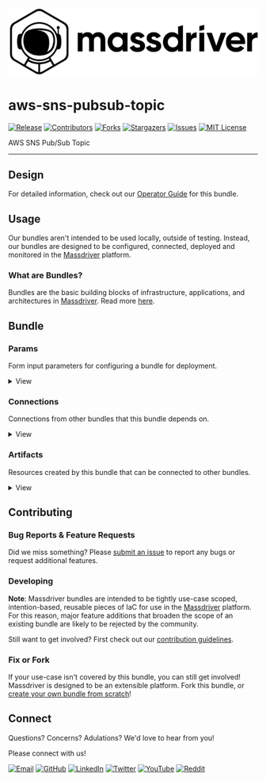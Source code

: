 [![Massdriver][logo]][website]

# aws-sns-pubsub-topic

[![Release][release_shield]][release_url]
[![Contributors][contributors_shield]][contributors_url]
[![Forks][forks_shield]][forks_url]
[![Stargazers][stars_shield]][stars_url]
[![Issues][issues_shield]][issues_url]
[![MIT License][license_shield]][license_url]


AWS SNS Pub/Sub Topic


---

## Design

For detailed information, check out our [Operator Guide](operator.md) for this bundle.

## Usage

Our bundles aren't intended to be used locally, outside of testing. Instead, our bundles are designed to be configured, connected, deployed and monitored in the [Massdriver][website] platform.

### What are Bundles?

Bundles are the basic building blocks of infrastructure, applications, and architectures in [Massdriver][website]. Read more [here](https://docs.massdriver.cloud/concepts/bundles).

## Bundle

### Params

Form input parameters for configuring a bundle for deployment.

<details>
<summary>View</summary>

<!-- PARAMS:START -->

**Params coming soon**

<!-- PARAMS:END -->

</details>

### Connections

Connections from other bundles that this bundle depends on.

<details>
<summary>View</summary>

<!-- CONNECTIONS:START -->

**Connections coming soon**

<!-- CONNECTIONS:END -->

</details>

### Artifacts

Resources created by this bundle that can be connected to other bundles.

<details>
<summary>View</summary>

<!-- ARTIFACTS:START -->

**Artifacts coming soon**

<!-- ARTIFACTS:END -->

</details>

## Contributing

<!-- CONTRIBUTING:START -->

### Bug Reports & Feature Requests

Did we miss something? Please [submit an issue](https://github.com/massdriver-cloud/aws-sns-pubsub-topic/issues) to report any bugs or request additional features.

### Developing

**Note**: Massdriver bundles are intended to be tightly use-case scoped, intention-based, reusable pieces of IaC for use in the [Massdriver][website] platform. For this reason, major feature additions that broaden the scope of an existing bundle are likely to be rejected by the community.

Still want to get involved? First check out our [contribution guidelines](https://docs.massdriver.cloud/bundles/contributing).

### Fix or Fork

If your use-case isn't covered by this bundle, you can still get involved! Massdriver is designed to be an extensible platform. Fork this bundle, or [create your own bundle from scratch](https://docs.massdriver.cloud/bundles/development)!

<!-- CONTRIBUTING:END -->

## Connect

<!-- CONNECT:START -->

Questions? Concerns? Adulations? We'd love to hear from you!

Please connect with us!

[![Email][email_shield]][email_url]
[![GitHub][github_shield]][github_url]
[![LinkedIn][linkedin_shield]][linkedin_url]
[![Twitter][twitter_shield]][twitter_url]
[![YouTube][youtube_shield]][youtube_url]
[![Reddit][reddit_shield]][reddit_url]

<!-- markdownlint-disable -->

[logo]: https://raw.githubusercontent.com/massdriver-cloud/docs/main/static/img/logo-with-logotype-horizontal-400x110.svg
[docs]: https://docs.massdriver.cloud/?utm_source=github&utm_medium=readme&utm_campaign=aws-sns-pubsub-topic&utm_content=docs
[website]: https://www.massdriver.cloud/?utm_source=github&utm_medium=readme&utm_campaign=aws-sns-pubsub-topic&utm_content=website
[github]: https://github.com/massdriver-cloud?utm_source=github&utm_medium=readme&utm_campaign=aws-sns-pubsub-topic&utm_content=github
[slack]: https://massdriverworkspace.slack.com/?utm_source=github&utm_medium=readme&utm_campaign=aws-sns-pubsub-topic&utm_content=slack
[linkedin]: https://www.linkedin.com/company/massdriver/?utm_source=github&utm_medium=readme&utm_campaign=aws-sns-pubsub-topic&utm_content=linkedin



[contributors_shield]: https://img.shields.io/github/contributors/massdriver-cloud/aws-sns-pubsub-topic.svg?style=for-the-badge
[contributors_url]: https://github.com/massdriver-cloud/aws-sns-pubsub-topic/graphs/contributors
[forks_shield]: https://img.shields.io/github/forks/massdriver-cloud/aws-sns-pubsub-topic.svg?style=for-the-badge
[forks_url]: https://github.com/massdriver-cloud/aws-sns-pubsub-topic/network/members
[stars_shield]: https://img.shields.io/github/stars/massdriver-cloud/aws-sns-pubsub-topic.svg?style=for-the-badge
[stars_url]: https://github.com/massdriver-cloud/aws-sns-pubsub-topic/stargazers
[issues_shield]: https://img.shields.io/github/issues/massdriver-cloud/aws-sns-pubsub-topic.svg?style=for-the-badge
[issues_url]: https://github.com/massdriver-cloud/aws-sns-pubsub-topic/issues
[release_url]: https://github.com/massdriver-cloud/aws-sns-pubsub-topic/releases/latest
[release_shield]: https://img.shields.io/github/release/massdriver-cloud/aws-sns-pubsub-topic.svg?style=for-the-badge
[license_shield]: https://img.shields.io/github/license/massdriver-cloud/aws-sns-pubsub-topic.svg?style=for-the-badge
[license_url]: https://github.com/massdriver-cloud/aws-sns-pubsub-topic/blob/main/LICENSE


[email_url]: mailto:support@massdriver.cloud
[email_shield]: https://img.shields.io/badge/email-Massdriver-black.svg?style=for-the-badge&logo=mail.ru&color=000000
[github_url]: mailto:support@massdriver.cloud
[github_shield]: https://img.shields.io/badge/follow-Github-black.svg?style=for-the-badge&logo=github&color=181717
[linkedin_url]: https://linkedin.com/in/massdriver-cloud
[linkedin_shield]: https://img.shields.io/badge/follow-LinkedIn-black.svg?style=for-the-badge&logo=linkedin&color=0A66C2
[twitter_url]: https://twitter.com/massdriver?utm_source=github&utm_medium=readme&utm_campaign=aws-sns-pubsub-topic&utm_content=twitter
[twitter_shield]: https://img.shields.io/badge/follow-Twitter-black.svg?style=for-the-badge&logo=twitter&color=1DA1F2
[discourse_url]: https://community.massdriver.cloud?utm_source=github&utm_medium=readme&utm_campaign=aws-sns-pubsub-topic&utm_content=discourse
[discourse_shield]: https://img.shields.io/badge/join-Discourse-black.svg?style=for-the-badge&logo=discourse&color=000000
[youtube_url]: https://www.youtube.com/channel/UCfj8P7MJcdlem2DJpvymtaQ
[youtube_shield]: https://img.shields.io/badge/subscribe-Youtube-black.svg?style=for-the-badge&logo=youtube&color=FF0000
[reddit_url]: https://www.reddit.com/r/massdriver
[reddit_shield]: https://img.shields.io/badge/subscribe-Reddit-black.svg?style=for-the-badge&logo=reddit&color=FF4500

<!-- markdownlint-restore -->

<!-- CONNECT:END -->
